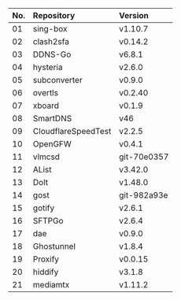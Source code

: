 | No. | Repository | Version |
| --- | :--------- | :------ |
| 01 | sing-box | v1.10.7 |
| 02 | clash2sfa | v0.14.2 |
| 03 | DDNS-Go | v6.8.1 |
| 04 | hysteria | v2.6.0 |
| 05 | subconverter | v0.9.0 |
| 06 | overtls | v0.2.40 |
| 07 | xboard | v0.1.9 |
| 08 | SmartDNS | v46 |
| 09 | CloudflareSpeedTest | v2.2.5 |
| 10 | OpenGFW | v0.4.1 |
| 11 | vlmcsd | git-70e0357 |
| 12 | AList | v3.42.0 |
| 13 | Dolt | v1.48.0 |
| 14 | gost | git-982a93e |
| 15 | gotify | v2.6.1 |
| 16 | SFTPGo | v2.6.4 |
| 17 | dae | v0.9.0 |
| 18 | Ghostunnel | v1.8.4 |
| 19 | Proxify | v0.0.15 |
| 20 | hiddify | v3.1.8 |
| 21 | mediamtx | v1.11.2 |
